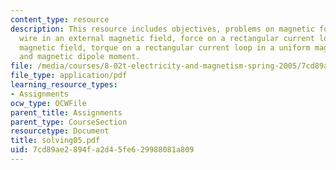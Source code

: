 ```yaml
---
content_type: resource
description: This resource includes objectives, problems on magnetic force on a straight
  wire in an external magnetic field, force on a rectangular current loop in a uniform
  magnetic field, torque on a rectangular current loop in a uniform magnetic field
  and magnetic dipole moment.
file: /media/courses/8-02t-electricity-and-magnetism-spring-2005/7cd89ae2894fa2d45fe629988081a809_solving05.pdf
file_type: application/pdf
learning_resource_types:
- Assignments
ocw_type: OCWFile
parent_title: Assignments
parent_type: CourseSection
resourcetype: Document
title: solving05.pdf
uid: 7cd89ae2-894f-a2d4-5fe6-29988081a809
---
```

